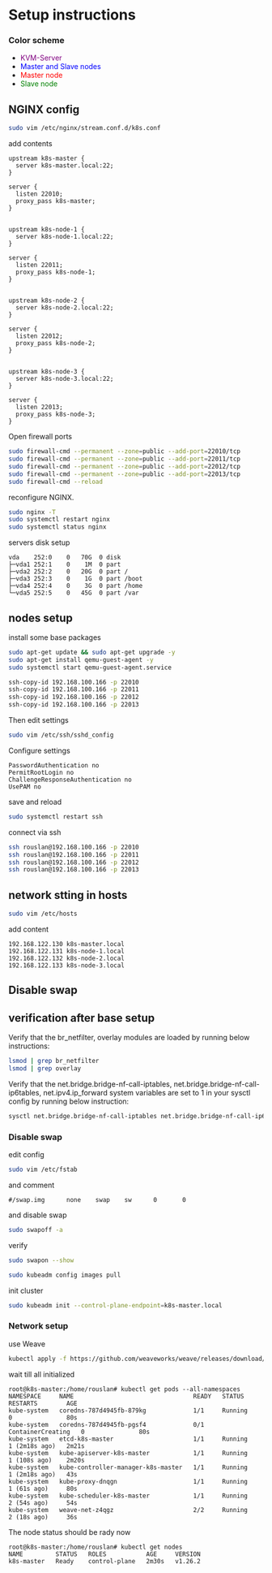 # Setup instructions
### Color scheme
- <span style="color:purple">KVM-Server</span>
- <span style="color:blue">Master and Slave nodes</span>
- <span style="color:red">Master node</span>
- <span style="color:green">Slave node</span>

## NGINX config
```bash
sudo vim /etc/nginx/stream.conf.d/k8s.conf
```
add contents
```text
upstream k8s-master {
  server k8s-master.local:22;
}

server {
  listen 22010;
  proxy_pass k8s-master;
}


upstream k8s-node-1 {
  server k8s-node-1.local:22;
}

server {
  listen 22011;
  proxy_pass k8s-node-1;
}


upstream k8s-node-2 {
  server k8s-node-2.local:22;
}

server {
  listen 22012;
  proxy_pass k8s-node-2;
}


upstream k8s-node-3 {
  server k8s-node-3.local:22;
}

server {
  listen 22013;
  proxy_pass k8s-node-3;
}
```
Open firewall ports
```bash
sudo firewall-cmd --permanent --zone=public --add-port=22010/tcp
sudo firewall-cmd --permanent --zone=public --add-port=22011/tcp
sudo firewall-cmd --permanent --zone=public --add-port=22012/tcp
sudo firewall-cmd --permanent --zone=public --add-port=22013/tcp
sudo firewall-cmd --reload
```
reconfigure NGINX.
```bash
sudo nginx -T
sudo systemctl restart nginx
sudo systemctl status nginx
```

servers
disk setup
```text
vda    252:0    0   70G  0 disk 
├─vda1 252:1    0    1M  0 part 
├─vda2 252:2    0   20G  0 part /
├─vda3 252:3    0    1G  0 part /boot
├─vda4 252:4    0    3G  0 part /home
└─vda5 252:5    0   45G  0 part /var

```
## nodes setup
install some base packages
```bash
sudo apt-get update && sudo apt-get upgrade -y
sudo apt-get install qemu-guest-agent -y
sudo systemctl start qemu-guest-agent.service
```
```bash
ssh-copy-id 192.168.100.166 -p 22010
ssh-copy-id 192.168.100.166 -p 22011
ssh-copy-id 192.168.100.166 -p 22012
ssh-copy-id 192.168.100.166 -p 22013
```
Then edit settings
```sh
sudo vim /etc/ssh/sshd_config
```
Configure settings
```text
PasswordAuthentication no
PermitRootLogin no
ChallengeResponseAuthentication no
UsePAM no
```
save and reload
```sh
sudo systemctl restart ssh
```
connect via ssh 
```bash
ssh rouslan@192.168.100.166 -p 22010
ssh rouslan@192.168.100.166 -p 22011
ssh rouslan@192.168.100.166 -p 22012
ssh rouslan@192.168.100.166 -p 22013
```
## network stting in hosts
```bash
sudo vim /etc/hosts
```
add content
```text
192.168.122.130 k8s-master.local
192.168.122.131 k8s-node-1.local
192.168.122.132 k8s-node-2.local
192.168.122.133 k8s-node-3.local
```
## Disable swap

## verification after base setup
Verify that the br_netfilter, overlay modules are loaded by running below instructions:
```bash
lsmod | grep br_netfilter
lsmod | grep overlay
```
Verify that the net.bridge.bridge-nf-call-iptables, net.bridge.bridge-nf-call-ip6tables, net.ipv4.ip_forward system variables are set to 1 in your sysctl config by running below instruction:
```bash
sysctl net.bridge.bridge-nf-call-iptables net.bridge.bridge-nf-call-ip6tables net.ipv4.ip_forward
```
### Disable swap
edit config
```bash
sudo vim /etc/fstab
```
and comment
```text
#/swap.img      none    swap    sw      0       0
```
and disable swap
```bash
sudo swapoff -a
```
verify
```bash
sudo swapon --show
```

```bash
sudo kubeadm config images pull
```
init cluster
```bash
sudo kubeadm init --control-plane-endpoint=k8s-master.local
```
### Network setup
use Weave
```bash
kubectl apply -f https://github.com/weaveworks/weave/releases/download/v2.8.1/weave-daemonset-k8s.yaml
```
wait till all initialized
```text
root@k8s-master:/home/rouslan# kubectl get pods --all-namespaces
NAMESPACE     NAME                                 READY   STATUS              RESTARTS        AGE
kube-system   coredns-787d4945fb-879kg             1/1     Running             0               80s
kube-system   coredns-787d4945fb-pgsf4             0/1     ContainerCreating   0               80s
kube-system   etcd-k8s-master                      1/1     Running             1 (2m18s ago)   2m21s
kube-system   kube-apiserver-k8s-master            1/1     Running             1 (108s ago)    2m20s
kube-system   kube-controller-manager-k8s-master   1/1     Running             1 (2m18s ago)   43s
kube-system   kube-proxy-dnqgn                     1/1     Running             1 (61s ago)     80s
kube-system   kube-scheduler-k8s-master            1/1     Running             2 (54s ago)     54s
kube-system   weave-net-z4qgz                      2/2     Running             2 (18s ago)     36s
```
The node status should be rady now
```text
root@k8s-master:/home/rouslan# kubectl get nodes
NAME         STATUS   ROLES           AGE     VERSION
k8s-master   Ready    control-plane   2m30s   v1.26.2
```